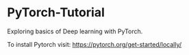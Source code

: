 # PyTorch-Tutorial

Exploring basics of Deep learning with PyTorch. 

To install Pytorch visit: https://pytorch.org/get-started/locally/
